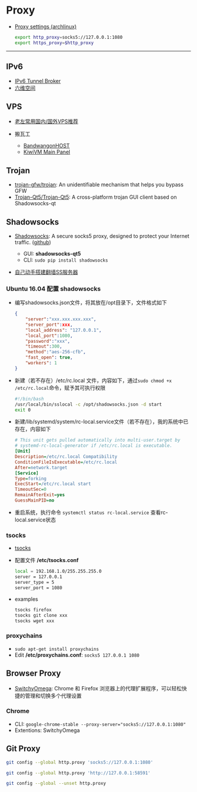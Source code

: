 # Proxy

* [Proxy settings (archlinux)](https://wiki.archlinux.org/index.php/proxy_settings)
  ```sh
  export http_proxy=socks5://127.0.0.1:1080
  export https_proxy=$http_proxy
  ```

---

## IPv6

* [IPv6 Tunnel Broker](https://www.tunnelbroker.net/)
* [六维空间](http://bt.neu6.edu.cn/)

## VPS

* [老左常用国内/国外VPS推荐](http://www.laozuo.org/myvps)

* 搬瓦工
    * [BandwangonHOST](https://bwh88.net/)
    * [KiwiVM Main Panel](https://kiwivm.64clouds.com/main.php)

## Trojan

* [trojan-gfw/trojan](https://github.com/trojan-gfw/trojan): An unidentifiable mechanism that helps you bypass GFW
* [Trojan-Qt5/Trojan-Qt5](https://github.com/Trojan-Qt5/Trojan-Qt5): A cross-platform trojan GUI client based on Shadowsocks-qt

## Shadowsocks

* [Shadowsocks](https://shadowsocks.org): A secure socks5 proxy, designed to protect your Internet traffic. ([github](https://github.com/shadowsocks))
    - GUI: **shadowsocks-qt5**
    - CLI: `sudo pip install shadowsocks`

* [自己动手搭建翻墙SS服务器](https://www.yigeni.com/build-a-wall-ss-server/)

### Ubuntu 16.04 配置 shadowsocks

* 编写shadowsocks.json文件，将其放在/opt目录下，文件格式如下
  ```json title="shadowsocks.json"
  {  
      "server":"xxx.xxx.xxx.xxx",  
      "server_port":xxx,  
      "local_address": "127.0.0.1",  
      "local_port":1080,  
      "password":"xxx",  
      "timeout":300,  
      "method":"aes-256-cfb",  
      "fast_open": true,  
      "workers": 1  
  }
  ```

* 新建（若不存在）/etc/rc.local 文件，内容如下，通过`sudo chmod +x /etc/rc.local`命令，赋予其可执行权限
  ```sh title="/etc/rc.local"
  #!/bin/bash
  /usr/local/bin/sslocal -c /opt/shadowsocks.json -d start
  exit 0
  ```

* 新建/lib/systemd/system/rc-local.service文件（若不存在），我的系统中已存在，内容如下
  ```ini title="/lib/systemd/system/rc-local.service"
  # This unit gets pulled automatically into multi-user.target by
  # systemd-rc-local-generator if /etc/rc.local is executable.
  [Unit]
  Description=/etc/rc.local Compatibility
  ConditionFileIsExecutable=/etc/rc.local
  After=network.target
  [Service]
  Type=forking
  ExecStart=/etc/rc.local start
  TimeoutSec=0
  RemainAfterExit=yes
  GuessMainPID=no
  ```

* 重启系统，执行命令 `systemctl status rc-local.service` 查看rc-local.service状态

### tsocks

* [tsocks](http://tsocks.sourceforge.net/)

* 配置文件 **/etc/tsocks.conf**
  ```sh title="/etc/tsocks.conf"
  local = 192.168.1.0/255.255.255.0
  server = 127.0.0.1
  server_type = 5
  server_port = 1080
  ```

* examples
  ```sh
  tsocks firefox
  tsocks git clone xxx
  tsocks wget xxx
  ```

### proxychains

* `sudo apt-get install proxychains`
* Edit **/etc/proxychains.conf**: `socks5 127.0.0.1 1080`

## Browser Proxy

* [SwitchyOmega](https://proxy-switchyomega.com/): Chrome 和 Firefox 浏览器上的代理扩展程序，可以轻松快捷的管理和切换多个代理设置

### Chrome

* CLI: `google-chrome-stable --proxy-server="socks5://127.0.0.1:1080"`
* Extentions: SwitchyOmega

## Git Proxy

```sh
git config --global http.proxy 'socks5://127.0.0.1:1080'

git config --global http.proxy 'http://127.0.0.1:58591'

git config --global --unset http.proxy
```
